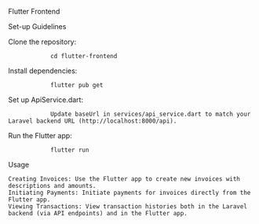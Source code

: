 Flutter Frontend

Set-up Guidelines


Clone the repository:

                cd flutter-frontend



Install dependencies:

                flutter pub get



Set up ApiService.dart:

                Update baseUrl in services/api_service.dart to match your Laravel backend URL (http://localhost:8000/api).



Run the Flutter app:

                flutter run



Usage

    Creating Invoices: Use the Flutter app to create new invoices with descriptions and amounts.
    Initiating Payments: Initiate payments for invoices directly from the Flutter app.
    Viewing Transactions: View transaction histories both in the Laravel backend (via API endpoints) and in the Flutter app.
